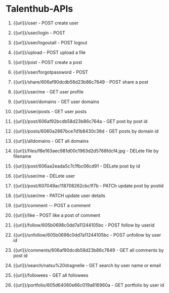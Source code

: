 # Talenthub-APIs

1)  {{url}}/user  -  POST create user

2) {{url}}/user/login  -  POST  

3) {{url}}/user/logoutall  -  POST logout 

4) {{url}}/upload   -  POST upload a file

5) {{url}}/post  -  POST create a post

6) {{url}}/user/forgotpassword  -  POST 

7) {{url}}/share/606af90dcdb58d23b86c7649  -  POST share a post

8) {{url}}/user/me  -  GET user profile

9) {{url}}/user/domains  -  GET user domains

10) {{url}}/user/posts  -  GET user posts

11) {{url}}/post/606af92bcdb58d23b86c764a    - GET post by post id

12) {{url}}/posts/6060a2887bce7d1b8430c36d   - GET posts by domain id

13) {{url}}/alldomains  -  GET all domains

14) {{url}}/files/f8e163aec981d00c1963d2d5768fdcf4.jpg - DELete file by filename

15) {{url}}/post/606aa2eada5c7c1fbc06cd91  -  DELete post by id

16) {{url}}/user/me  -  DELete user

17) {{url}}/post/607049ac118708262cbc1f7b  -  PATCh update post by postid

18) {{url}}/user/me  -  PATCH update user details

19) {{url}}/comment  --  POST a comment 

20) {{url}}/like  -  POST like a post of comment

21) {{url}}/follow/605b0698c0dd7a11244105bc  -  POST follow by userid

22) {{url}}/unfollow/605b0698c0dd7a11244105bc  -  POST unfollow by user id

23) {{url}}/comments/606af90dcdb58d23b86c7649  -  GET all comments by post id
 
24) {{url}}/search/natsu%20dragnelle  -  GET search by user name or email

25) {{url}}/followees  -  GET all followees

26) {{url}}/portfolio/605d64060e66c019a816960a  -  GET portfolio by user id
